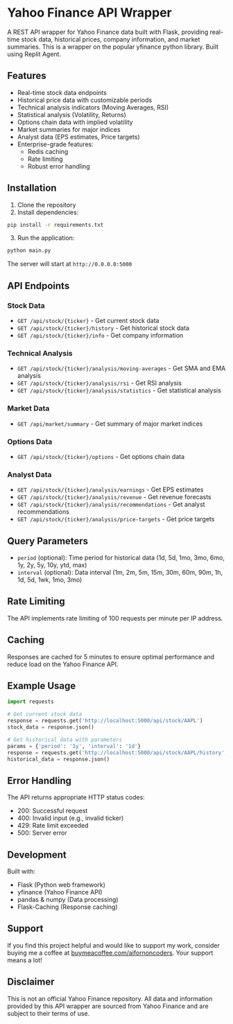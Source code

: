 # Yahoo Finance API Wrapper

A REST API wrapper for Yahoo Finance data built with Flask, providing real-time stock data, historical prices, company information, and market summaries. This is a wrapper on the popular yfinance python library.
Built using Replit Agent.

## Features

- Real-time stock data endpoints
- Historical price data with customizable periods
- Technical analysis indicators (Moving Averages, RSI)
- Statistical analysis (Volatility, Returns)
- Options chain data with implied volatility
- Market summaries for major indices
- Analyst data (EPS estimates, Price targets)
- Enterprise-grade features:
  - Redis caching
  - Rate limiting
  - Robust error handling

## Installation

1. Clone the repository
2. Install dependencies:
```bash
pip install -r requirements.txt
```
3. Run the application:
```bash
python main.py
```

The server will start at `http://0.0.0.0:5000`

## API Endpoints

### Stock Data
- `GET /api/stock/{ticker}` - Get current stock data
- `GET /api/stock/{ticker}/history` - Get historical stock data
- `GET /api/stock/{ticker}/info` - Get company information

### Technical Analysis
- `GET /api/stock/{ticker}/analysis/moving-averages` - Get SMA and EMA analysis
- `GET /api/stock/{ticker}/analysis/rsi` - Get RSI analysis
- `GET /api/stock/{ticker}/analysis/statistics` - Get statistical analysis

### Market Data
- `GET /api/market/summary` - Get summary of major market indices

### Options Data
- `GET /api/stock/{ticker}/options` - Get options chain data

### Analyst Data
- `GET /api/stock/{ticker}/analysis/earnings` - Get EPS estimates
- `GET /api/stock/{ticker}/analysis/revenue` - Get revenue forecasts
- `GET /api/stock/{ticker}/analysis/recommendations` - Get analyst recommendations
- `GET /api/stock/{ticker}/analysis/price-targets` - Get price targets

## Query Parameters

- `period` (optional): Time period for historical data (1d, 5d, 1mo, 3mo, 6mo, 1y, 2y, 5y, 10y, ytd, max)
- `interval` (optional): Data interval (1m, 2m, 5m, 15m, 30m, 60m, 90m, 1h, 1d, 5d, 1wk, 1mo, 3mo)

## Rate Limiting

The API implements rate limiting of 100 requests per minute per IP address.

## Caching

Responses are cached for 5 minutes to ensure optimal performance and reduce load on the Yahoo Finance API.

## Example Usage

```python
import requests

# Get current stock data
response = requests.get('http://localhost:5000/api/stock/AAPL')
stock_data = response.json()

# Get historical data with parameters
params = {'period': '1y', 'interval': '1d'}
response = requests.get('http://localhost:5000/api/stock/AAPL/history', params=params)
historical_data = response.json()
```

## Error Handling

The API returns appropriate HTTP status codes:
- 200: Successful request
- 400: Invalid input (e.g., invalid ticker)
- 429: Rate limit exceeded
- 500: Server error

## Development

Built with:
- Flask (Python web framework)
- yfinance (Yahoo Finance API)
- pandas & numpy (Data processing)
- Flask-Caching (Response caching)

## Support
If you find this project helpful and would like to support my work, consider buying me a coffee at [buymeacoffee.com/aifornoncoders](https://buymeacoffee.com/aifornoncoders). Your support means a lot!

## Disclaimer


This is not an official Yahoo Finance repository. All data and information provided by this API wrapper are sourced from Yahoo Finance and are subject to their terms of use.
